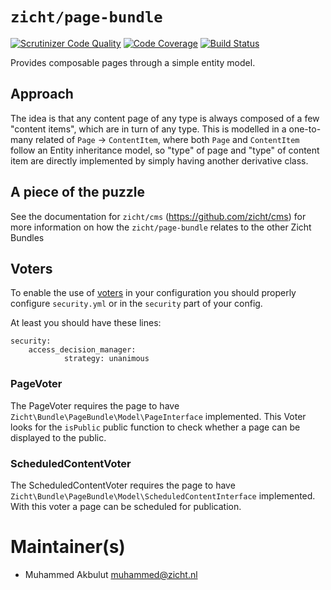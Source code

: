 # `zicht/page-bundle`
[![Scrutinizer Code Quality](https://scrutinizer-ci.com/g/zicht/page-bundle/badges/quality-score.png?b=release%2F3.x)](https://scrutinizer-ci.com/g/zicht/page-bundle/?branch=release%2F3.x)
[![Code Coverage](https://scrutinizer-ci.com/g/zicht/page-bundle/badges/coverage.png?b=release%2F3.x)](https://scrutinizer-ci.com/g/zicht/page-bundle/?branch=release%2F3.x)
[![Build Status](https://scrutinizer-ci.com/g/zicht/page-bundle/badges/build.png?b=release%2F3.x)](https://scrutinizer-ci.com/g/zicht/page-bundle/build-status/release/3.x)

Provides composable pages through a simple entity model.

## Approach

The idea is that any content page of any type is always composed of a 
few "content items", which are in turn of any type. This is modelled
in a one-to-many related of `Page` -> `ContentItem`, where both 
`Page` and `ContentItem` follow an Entity inheritance model, so 
"type" of page and "type" of content item are directly implemented
by simply having another derivative class.

## A piece of the puzzle

See the documentation for `zicht/cms` (https://github.com/zicht/cms)
for more information on how the `zicht/page-bundle` relates to the
other Zicht Bundles

## Voters
To enable the use of [voters](http://symfony.com/doc/current/security/voters.html) in your configuration you should properly 
configure `security.yml` or in the `security` part of your config.

At least you should have these lines:
```
security:
    access_decision_manager:
            strategy: unanimous
```

### PageVoter
The PageVoter requires the page to have `Zicht\Bundle\PageBundle\Model\PageInterface` implemented.
This Voter looks for the `isPublic` public function to check whether a page can be displayed to the public.

### ScheduledContentVoter
The ScheduledContentVoter requires the page to have `Zicht\Bundle\PageBundle\Model\ScheduledContentInterface` implemented.
With this voter a page can be scheduled for publication. 

# Maintainer(s)
* Muhammed Akbulut <muhammed@zicht.nl>


